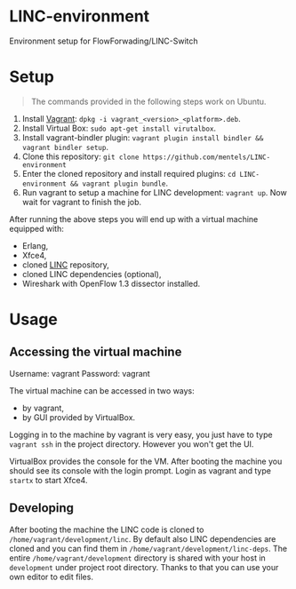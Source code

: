 LINC-environment
================

Environment setup for FlowForwading/LINC-Switch

Setup
=====

> The commands provided in the following steps work on Ubuntu.

1. Install [Vagrant](http://docs.vagrantup.com/v2/installation/index.html): `dpkg -i vagrant_<version>_<platform>.deb`.
1. Install Virtual Box: `sudo apt-get install virutalbox`.
1. Install  vagrant-bindler plugin: `vagrant plugin install bindler && vagrant bindler setup`.
1. Clone this repository: `git clone https://github.com/mentels/LINC-environment`
1. Enter the cloned repository and install required plugins: `cd LINC-environment && vagrant plugin bundle`.
1. Run vagrant to setup a machine for LINC development: `vagrant up`. Now wait for vagrant to finish the job.

After running the above steps you will end up with a virtual machine equipped with:
* Erlang,
* Xfce4,
* cloned [LINC](https://github.com/FlowForwarding/LINC-Switch) repository,
* cloned LINC dependencies (optional),
* Wireshark with OpenFlow 1.3 dissector installed.

Usage
=====

Accessing the virtual machine
-----------------------------

Username: vagrant
Password: vagrant

The virtual machine can be accessed in two ways:
* by vagrant,
* by GUI provided by VirtualBox.

Logging in to the machine by vagrant is very easy, you just have to type `vagrant ssh` in the project directory. However you won't get the UI.

VirtualBox provides the console for the VM. After booting the machine you should see its console with the login prompt. Login as vagrant and type `startx` to start Xfce4.

Developing
----------

After booting the machine the LINC code is cloned to `/home/vagrant/development/linc`. By default also LINC dependencies are cloned and you can find them in `/home/vagrant/development/linc-deps`. The entire `/home/vagrant/development` directory is shared with your host in `development` under project root directory. Thanks to that you can use your own editor to edit files.
